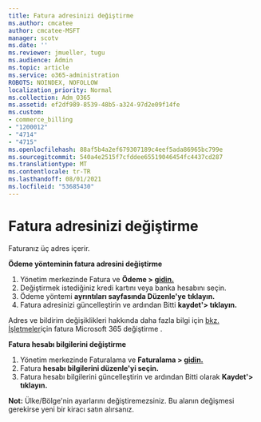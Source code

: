 ```yaml
---
title: Fatura adresinizi değiştirme
ms.author: cmcatee
author: cmcatee-MSFT
manager: scotv
ms.date: ''
ms.reviewer: jmueller, tugu
ms.audience: Admin
ms.topic: article
ms.service: o365-administration
ROBOTS: NOINDEX, NOFOLLOW
localization_priority: Normal
ms.collection: Adm_O365
ms.assetid: ef2df989-8539-48b5-a324-97d2e09f14fe
ms.custom:
- commerce_billing
- "1200012"
- "4714"
- "4715"
ms.openlocfilehash: 88af5b4a2ef679307189c4eef5ada86965bc799e
ms.sourcegitcommit: 540a4e2515f7cfddee65519046454fc4437cd287
ms.translationtype: MT
ms.contentlocale: tr-TR
ms.lasthandoff: 08/01/2021
ms.locfileid: "53685430"
---
```

# <a name="change-your-billing-address"></a>Fatura adresinizi değiştirme

Faturanız üç adres içerir.

**Ödeme yönteminin fatura adresini değiştirme**

1. Yönetim merkezinde Fatura ve **Ödeme > [gidin.](https://go.microsoft.com/fwlink/p/?linkid=2018806)**
2. Değiştirmek istediğiniz kredi kartını veya banka hesabını seçin.
3. Ödeme yöntemi **ayrıntıları sayfasında Düzenle'ye** **tıklayın.**
4. Fatura adresinizi güncelleştirin ve ardından Bitti **kaydet'> tıklayın.**

Adres ve bildirim değişiklikleri hakkında daha fazla bilgi için [bkz. İşletmeler](/microsoft-365/commerce/billing-and-payments/change-your-billing-addresses)için fatura Microsoft 365 değiştirme .

**Fatura hesabı bilgilerini değiştirme**

1. Yönetim merkezinde Faturalama ve **Faturalama > [gidin.](https://admin.microsoft.com/Adminportal/Home?source=applauncher#/BillingAccounts/billing-accounts)**
2. Fatura **hesabı bilgilerini düzenle'yi seçin.**
3. Fatura hesabı bilgilerini güncelleştirin ve ardından Bitti olarak **Kaydet'> tıklayın.**

**Not:** Ülke/Bölge'nin ayarlarını değiştiremezsiniz. Bu alanın değişmesi gerekirse yeni bir kiracı satın alırsanız.
